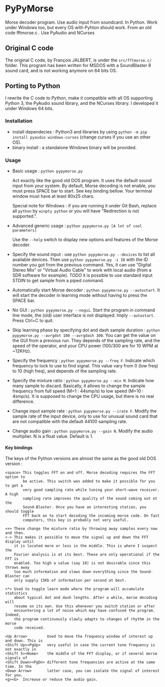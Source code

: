 # PyPyMorse
Morse decoder program. Use audio input from soundcard. In Python. Work under Windows too, but every OS with Pyhton should work. From an old code fftmorse.c . Use PyAudio and NCurses

## Original C code
The original C code, by François JALBERT, is under the `src/fftmorse.c/` folder. This program has been written for MSDOS with a SoundBlaster 8 sound card, and is not working anymore on 64 bits OS.

## Porting to Python
I rewrite the C code to Python, make it compatible with all OS supporting Python 3, the PyAudio sound library, and the NCurses library. I developed it under Windows 64 bits.

### Installation
- install dependecies : Python3 and libraries by using `python -m pip install pyaudio windows-curses` (change curses if you use an other OS).
- binary install : a standalone Windows binary will be provided.

### Usage

- Basic usage : `python pypymorse.py`

  Act exactly like the good old DOS program. It uses the default sound input from your system. By default, Morse decoding is not enable, you must press SPACE bar to start. See key binding bellow. Your terminal window must have at least 80x25 chars.
  
  Special note for Windows : if you are running it under Git Bash, replace all `python` by `winpty python` or you will have "Redirection is not supported.".
  
- Advanced generic usage : `python pypymorse.py [A lot of cool parameters]`

  Use the `--help` switch to display new options and features of the Morse decoder.
  
- Specify the sound input : use `python pypymorse.py --devices` to list all available devices. Then use `python pypymorse.py -i ID` with the ID number you got from the previous command. Yes, it can use "Digital Stereo Mix" or "Virtual Audio Cable" to work with local audio (from a SDR software for example). *TODO* it is possible to use standard input STDIN to get sample from a piped command.

- Automatically start Morse decoder : `python pypymorse.py --autostart`. It will start the decoder in learning mode without having to press the SPACE bar.

- No GUI : `python pypymorse.py --nogui`. Start the program in command line mode, the (old) user interface is not displayed. Imply `--autostart`. Press Ctrl+C to quit.

- Skip learning phase by specifying dot and dash sample duration : `python pypymorse.py --avrgdot 100 --avrgdash 300`. You can get the value on the GUI from a previous run. They depends of the sampling rate, and the speed of the operator, and your CPU power (100/300 are for 10 WPM at ~12KHz).

- Specify the frequency : `python pypymorse.py --freq F`. Indicate which frequency to lock to use to find signal. This value vary from 0 (low freq) to 10 (high freq), and depends of the sampling rate.

- Specify the mixture ratio : `python pypymorse.py --mix M`. Indicate how many sample to discard. Basically, it allows to change the sample frequency from full speed (M=1 : 44smp/s) to low speed (M=10 : 4smp/s). It is supposed to change the CPU usage, but there is no real difference.

- Change input sample rate : `python pypymorse.py --irate F`. Modify the sample rate of the input device, only to use for unusual sound card that are not compatible with the default 44100 sampling rate.

- Change audio gain : `python pypymorse.py --gain N`. Modify the audio multiplier. N is a float value. Default is 1.

#### Key bindings

The keys of the Python versions are almost the same as the good old DOS version :

```
<space> This toggles FFT on and off. Morse decoding requires the FFT option to 
        be active. This switch was added to make it possible for you to get a 
        very good sampling rate while tuning your short-wave receiver. A high 
        sampling rate improves the quality of the sound coming out ot the 
        Sound-Blaster. Once you have an interesting station, you should toggle 
        FFT back on to start decoding the incoming morse code. On fast 
        computers, this key is probably not very useful.

<+> These change the mixture ratio by throwing away samples every now and then. 
<-> This makes it possible to move the signal up and down the FFT display until 
    it is located more or less in the middle. This is where I suspect the 
    Fourier analysis is at its best. These are only operational if the FFT is 
    enabled. Too high a value (say 10) is not desirable since this throws away 
    too much information and slows down everything since the Sound-Blaster can 
    only supply 15Kb of information per second at best.

<*> Used to toggle learn mode where the program will accumulate statistics 
    about typical dot and dash lengths. After a while, morse decoding will 
    resume on its own. Use this whenever you switch station or after 
    encountering a lot of noise which may have confused the program. Indeed, 
    the program continuously slowly adapts to changes of rhythm in the morse 
    code received.
 
<Up Arrow>         Used to move the frequency window of interest up and down. This is 
<Shift Up><PgUp>   very useful in case the current tone frequency is not exactly in 
<Shift 5><Home>    the middle of the FFT display, or if several morse signals of 
<Shift Down><PgDn> different tone frequencies are active at the same time. In the 
<Down Arrow>       latter case, you can isolate the signal of interest for you.
<g><G>  Increase or reduce the audio gain.
```



